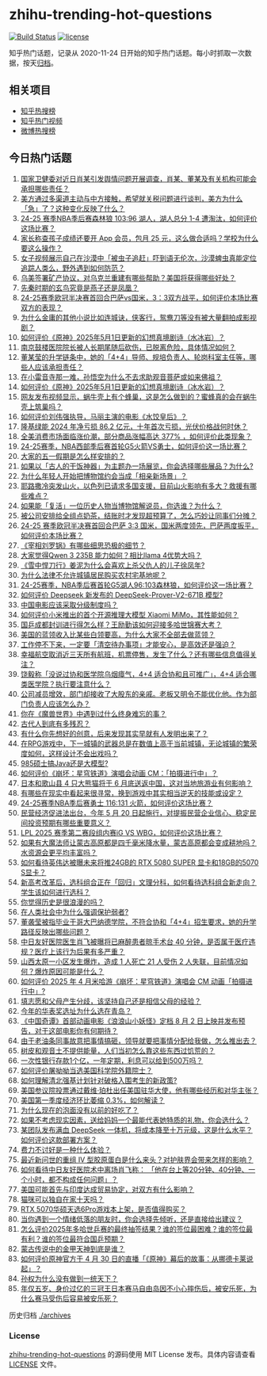 # zhihu-trending-hot-questions

[![Build Status](https://github.com/justjavac/zhihu-trending-hot-questions/workflows/ci/badge.svg?branch=master)](https://github.com/justjavac/zhihu-trending-hot-questions/actions)
[![license](https://img.shields.io/github/license/justjavac/zhihu-trending-hot-questions)](https://github.com/justjavac/zhihu-trending-hot-questions/blob/master/LICENSE)

知乎热门话题，记录从 2020-11-24
日开始的知乎热门话题。每小时抓取一次数据，按天[归档](./archives)。

## 相关项目

- [知乎热搜榜](https://github.com/justjavac/zhihu-trending-top-search)
- [知乎热门视频](https://github.com/justjavac/zhihu-trending-hot-video)
- [微博热搜榜](https://github.com/justjavac/weibo-trending-hot-search)

## 今日热门话题

<!-- BEGIN -->
<!-- 最后更新时间 Thu May 01 2025 15:24:45 GMT+0800 (China Standard Time) -->

1. [国家卫健委对近日肖某引发舆情问题开展调查，肖某、董某及有关机构可能会承担哪些责任？](https://www.zhihu.com/question/1901192719428182800)
1. [美方通过多渠道主动与中方接触，希望就关税问题进行谈判，美方为什么「急」了？这种变化反映了什么？](https://www.zhihu.com/question/1901080867876615400)
1. [24-25 赛季NBA季后赛森林狼 103:96 湖人，湖人总分 1-4 遭淘汰，如何评价这场比赛？](https://www.zhihu.com/question/1901217800766361900)
1. [家长称查孩子成绩还要开 App 会员，包月 25 元，这么做合适吗？学校为什么要这么操作？](https://www.zhihu.com/question/1900676899379835400)
1. [女子视频展示自己在沙漠中「被虫子追赶」吓到语无伦次，沙漠蜱虫真能定位追踪人类么，野外遇到如何防范？](https://www.zhihu.com/question/1900503710884390000)
1. [乌美签署矿产协议，对乌克兰重建有哪些帮助？美国将获得哪些好处？](https://www.zhihu.com/question/1901179371651294000)
1. [先秦时期的玄鸟究竟是燕子还是凤凰？](https://www.zhihu.com/question/455210718)
1. [24-25赛季欧冠半决赛首回合巴萨vs国米，3：3双方战平，如何评价本场比赛双方的表现？](https://www.zhihu.com/question/1901138435089110300)
1. [为什么金庸的其他小说比如连城诀，侠客行，鸳鸯刀等没有被大量翻拍成影视剧？](https://www.zhihu.com/question/324426190)
1. [如何评价《原神》2025年5月1日更新的幻想真境剧诗（水冰岩）？](https://www.zhihu.com/question/1901207294097720000)
1. [南京鼓楼医院院长被人长期尾随后砍伤，已脱离危险，具体情况如何？](https://www.zhihu.com/question/1901010894688837600)
1. [董某莹的升学链条中，她的「4+4」导师、规培负责人、轮岗科室主任等，哪些人应该承担责任？](https://www.zhihu.com/question/1901175046774416400)
1. [在小雷音寺那一难，孙悟空为什么不去求助观音菩萨或如来佛祖？](https://www.zhihu.com/question/14421075994)
1. [如何评价《原神》2025年5月1日更新的幻想真境剧诗（冰水岩）？](https://www.zhihu.com/question/1901239619787391700)
1. [网友发布视频显示，蜗牛壳上有个蜂巢，这是怎么做到的？蜜蜂真的会在蜗牛壳上筑巢吗？](https://www.zhihu.com/question/1899937912822396200)
1. [如何评价刘伟强执导，马丽主演的电影《水饺皇后》？](https://www.zhihu.com/question/1899923012540654600)
1. [隆基绿能 2024 年净亏损 86.2 亿元，十年首次亏损，光伏价格战何时休？](https://www.zhihu.com/question/1900855355782689000)
1. [全美消费市场面临涨价潮，部分商品涨幅高达 377% ，如何评价此类现象？](https://www.zhihu.com/question/1900505698959356700)
1. [24-25赛季，NBA西部季后赛首轮G5火箭VS勇士，如何评价这一场比赛？](https://www.zhihu.com/question/1901190594354739000)
1. [大家的五一假期是怎么样安排的？](https://www.zhihu.com/question/1899013888256771600)
1. [如果以「古人的干饭神器」为主题办一场展览，你会选择哪些展品？为什么?](https://www.zhihu.com/question/1895445335381356800)
1. [为什么年轻人开始把博物馆约会当成「相亲新场景」？](https://www.zhihu.com/question/1898799106719224000)
1. [耶路撒冷突发山火，以色列已请求多国支援，目前山火影响有多大？救援有哪些难点？](https://www.zhihu.com/question/1901200556833334800)
1. [如果能「复活」一位历史人物当博物馆解说员，你选谁？为什么？](https://www.zhihu.com/question/1896581011640390700)
1. [被公司安排给全组点奶茶，结账时才发现超预算了，怎么巧妙让同事们分摊？](https://www.zhihu.com/question/15558462356)
1. [24-25 赛季欧冠半决赛首回合巴萨 3:3 国米，国米两度领先，巴萨两度扳平，如何评价本场比赛？](https://www.zhihu.com/question/1901142071236104700)
1. [《宰相刘罗锅》有哪些细思恐极的细节？](https://www.zhihu.com/question/38075621)
1. [大家觉得Qwen 3 235B 能力如何？相比llama 4优势大吗？](https://www.zhihu.com/question/1900476618008424400)
1. [《雪中悍刀行》姜泥为什么会喜欢上杀父仇人的儿子徐凤年?](https://www.zhihu.com/question/509212732)
1. [为什么法律不允许城镇居民购买农村宅基地呢？](https://www.zhihu.com/question/13524300130)
1. [24-25赛季，NBA季后赛首轮G5湖人96:103森林狼，如何评价这一场比赛？](https://www.zhihu.com/question/1901085382025667300)
1. [如何评价 Deepseek 新发布的 DeepSeek-Prover-V2-671B 模型?](https://www.zhihu.com/question/1900955534003254000)
1. [中国电影应该采取分级制度吗？](https://www.zhihu.com/question/1891076236291318800)
1. [如何评价小米推出的首个开源推理大模型 Xiaomi MiMo，其性能如何？](https://www.zhihu.com/question/1900867270374332000)
1. [国乒成都封训进行得怎么样？王励勤该如何迎接多哈世锦赛大考？](https://www.zhihu.com/question/1900807935984107500)
1. [美国的蓝领收入比某些白领要高，为什么大家不全部去做蓝领？](https://www.zhihu.com/question/12651469462)
1. [工作停不下来，一定要「清空待办事项」才能安心，是高效还是强迫？](https://www.zhihu.com/question/1889798870118142200)
1. [幸福航空取消近三天所有航班，机票停售，发生了什么？还有哪些信息值得关注？](https://www.zhihu.com/question/1900131955191838000)
1. [饶毅称「没说过协和医学院乌烟瘴气，4+4 适合协和且可推广」，4+4 适合哪类医学院？执行要注意什么？](https://www.zhihu.com/question/1901220419547128600)
1. [公司减员增效，部门却接收了大股东的亲戚。老板又明令不能优化他。作为部门负责人应该怎么办？](https://www.zhihu.com/question/1893327403553624300)
1. [你在《魔兽世界》中遇到过什么终身难忘的事？](https://www.zhihu.com/question/34919776)
1. [古代人到底有多残忍？](https://www.zhihu.com/question/65105151)
1. [有什么你先想好的创意，后来发现其实早就有人发明出来了？](https://www.zhihu.com/question/307464793)
1. [在RPG游戏中，下一城镇的武器总是在数值上高于当前城镇，无论城镇的繁荣度如何，这样设计不会出戏吗？](https://www.zhihu.com/question/1899499293401908000)
1. [985硕士搞Java还是大模型?](https://www.zhihu.com/question/1886003707952469000)
1. [如何评价《崩坏：星穹铁道》演唱会动画 CM：「拍摄进行中」？](https://www.zhihu.com/question/1900625386414539300)
1. [日本和歌山县 4 只大熊猫将于 6 月底送返中国，这对当地旅游业有何影响？](https://www.zhihu.com/question/1899569856476586200)
1. [有哪些在现实中看起来很寻常，换到游戏中其实相当逆天的技能或设定？](https://www.zhihu.com/question/1900568525929681200)
1. [24-25赛季NBA季后赛勇士 116:131 火箭，如何评价这场比赛？](https://www.zhihu.com/question/1901216550716965000)
1. [民营经济促进法出台，今年 5 月 20 日起施行，对提振民营企业信心、稳定民间投资预期有哪些重要意义？](https://www.zhihu.com/question/1900841132847530000)
1. [LPL 2025 赛季第二赛段组内赛iG VS WBG，如何评价这场比赛？](https://www.zhihu.com/question/1900986985713231000)
1. [如果有大魔法师让蒙古高原都是四千毫米降水量，蒙古高原都会变成耕地吗？水资源会更平均丰富吗？](https://www.zhihu.com/question/1900157991992420400)
1. [如何看待英伟达被曝未来将推24GB的 RTX 5080 SUPER 显卡和18GB的5070 S显卡？](https://www.zhihu.com/question/1900159956688283000)
1. [新高考改革后，选科组合正在「回归」文理分科，如何看待选科组合新走向？学生该如何进行选科？](https://www.zhihu.com/question/1898328575725266400)
1. [你觉得历史是很浪漫的吗？](https://www.zhihu.com/question/312938407)
1. [在人类社会中为什么强调保护弱者?](https://www.zhihu.com/question/26774858)
1. [董袭莹被指毕业于哥大巴纳德学院，不符合协和「4+4」招生要求，她的升学路径反映出哪些问题？](https://www.zhihu.com/question/1900905146491299600)
1. [中日友好医院医生肖飞被曝将已麻醉患者晾手术台 40 分钟，是否属于医疗违规？医疗上该行为后果有多严重？](https://www.zhihu.com/question/1900658667176555300)
1. [山西太原一小区发生爆炸，造成 1 人死亡 21 人受伤 2 人失联，目前情况如何？爆炸原因可能是什么？](https://www.zhihu.com/question/1900920733963613200)
1. [如何评价 2025 年 4 月米哈游《崩坏：星穹铁道》演唱会 CM 动画「拍摄进行中」?](https://www.zhihu.com/question/1900615691951904300)
1. [填志愿和父母产生分歧，该坚持自己还是相信父母的经验？](https://www.zhihu.com/question/1899875997278527700)
1. [今年的华表奖选址为什么选在青岛？](https://www.zhihu.com/question/1898980897258202600)
1. [《中国奇谭》首部动画电影《浪浪山小妖怪》定档 8 月 2 日上映并发布预告，对于这部电影你有何期待？](https://www.zhihu.com/question/1900497094818625500)
1. [由于老油条同事故意把事情搞砸，领导就要把事情分配给我做，怎么推出去？](https://www.zhihu.com/question/1900502007531414300)
1. [树皮和观音土不提供能量，人们当初怎么靠这些东西过饥荒的？](https://www.zhihu.com/question/1899425269565076000)
1. [一次性银行存款1个亿，一年定期，利息可以给到500万吗？](https://www.zhihu.com/question/624105130)
1. [如何评价屠呦呦当选美国科学院外籍院士？](https://www.zhihu.com/question/1900830315653621200)
1. [如何理解清北强基计划针对破格入围考生的新政策?](https://www.zhihu.com/question/1898400826403329000)
1. [美国参议院投票通过戴维·珀杜出任美国驻华大使，他有哪些经历和对华主张？](https://www.zhihu.com/question/1900813563024598000)
1. [美国第一季度经济环比萎缩 0.3%，如何解读？](https://www.zhihu.com/question/1901011957265437700)
1. [为什么现在的泡面没有以前的好吃了？](https://www.zhihu.com/question/1899239046363984000)
1. [如果不考虑现实因素，送给妈妈一个最能代表她特质的礼物，你会选什么？](https://www.zhihu.com/question/1899914370110195200)
1. [某团队发布满血 DeepSeek 一体机，将成本降至十万元级，这是什么水平？如何评价这款部署方案？](https://www.zhihu.com/question/1900593090668001000)
1. [费力不讨好是一种什么体验？](https://www.zhihu.com/question/31507843)
1. [最近新问世的重组 Ⅳ 型胶原蛋白是什么来头？对护肤界会带来怎样的影响？](https://www.zhihu.com/question/1899112143825146600)
1. [如何看待中日友好医院术中离场肖飞称： 「他在台上等20分钟、40分钟、一个小时，都不构成任何问题」？](https://www.zhihu.com/question/1900492851256759300)
1. [美国可能首先与印度达成贸易协定，对双方有什么影响？](https://www.zhihu.com/question/1900511300506859000)
1. [猫咪可以独自在家十天吗？](https://www.zhihu.com/question/442448678)
1. [RTX 5070华硕天选6Pro游戏本上架，是否值得购买？](https://www.zhihu.com/question/1900136963245315600)
1. [当你遇到一个情绪低落的朋友时，你会选择先倾听，还是直接给出建议？](https://www.zhihu.com/question/1889949311007192800)
1. [怎么评价2025年多哈世乒赛的最终抽签结果？谁的签位最困难？谁的签位最有利？谁的签位最符合国乒预期？](https://www.zhihu.com/question/1900266719743836700)
1. [蒙古传说中的金甲天神到底是谁？](https://www.zhihu.com/question/14284371741)
1. [如何评价原神官方于 4 月 30 日的直播「《原神》幕后的故事：从挪德卡莱说起」？](https://www.zhihu.com/question/1900889755295655200)
1. [孙权为什么没有做到一统天下？](https://www.zhihu.com/question/661067710)
1. [年仅五岁、身价过亿的三冠王日本赛马自由岛因不小心摔伤后，被安乐死，为什么赛马受伤后容易被安乐死？](https://www.zhihu.com/question/1900239424102597000)

<!-- END -->

历史归档 [./archives](./archives)

### License

[zhihu-trending-hot-questions](https://github.com/justjavac/zhihu-trending-hot-questions)
的源码使用 MIT License 发布。具体内容请查看 [LICENSE](./LICENSE) 文件。
